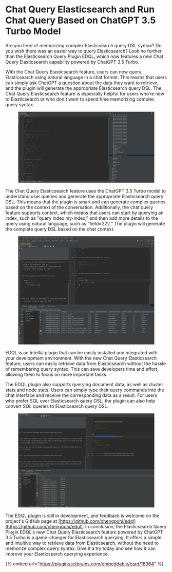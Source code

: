 # Chat Query Elasticsearch and Run Chat Query Based on ChatGPT 3.5 Turbo Model

Are you tired of memorizing complex Elasticsearch query DSL syntax? Do you wish there was an easier way to query
Elasticsearch? Look no further than the Elasticsearch Query Plugin EDQL, which now features a new Chat Query
Elasticsearch capability powered by ChatGPT 3.5 Turbo.

With the Chat Query Elasticsearch feature, users can now query Elasticsearch using natural language in a chat format.
This means that users can simply ask ChatGPT a question about the data they want to retrieve, and the plugin will
generate the appropriate Elasticsearch query DSL. The Chat Query Elasticsearch feature is especially helpful for users
who’re new to Elasticsearch or who don't want to spend time memorizing complex query syntax.

<figure><img src="../.gitbook/assets/chatquery.gif" alt=""><figcaption></figcaption></figure>

The Chat Query Elasticsearch feature uses the ChatGPT 3.5 Turbo model to understand user queries and generate the
appropriate Elasticsearch query DSL. This means that the plugin is smart and can generate complex queries based on the
context of the conversation. Additionally, the chat query feature supports context, which means that users can start by
querying an index, such as "query index my-index," and then add more details to the query using natural language, such
as "field=222." The plugin will generate the complete query DSL based on the chat context.

<figure><img src="../.gitbook/assets/chatquery2.gif" alt=""><figcaption></figcaption></figure>

EDQL is an IntelliJ plugin that can be easily installed and integrated with your development environment. With the new
Chat Query Elasticsearch feature, users can easily retrieve data from Elasticsearch without the hassle of remembering
query syntax. This can save developers time and effort, allowing them to focus on more important tasks.

The EDQL plugin also supports querying document data, as well as cluster stats and node stats. Users can simply type
their query commands into the chat interface and receive the corresponding data as a result. For users who prefer SQL
over Elasticsearch query DSL, the plugin can also help convert SQL queries to Elasticsearch query DSL.

<figure><img src="../.gitbook/assets/chatquery3.gif" alt=""><figcaption></figcaption></figure>

The EDQL plugin is still in development, and feedback is welcome on the project's GitHub page
at [https://github.com/chengpohi/edql](https://github.com/chengpohi/edql). In conclusion, the Elasticsearch Query Plugin
EDQL's new Chat Query Elasticsearch feature powered by ChatGPT 3.5 Turbo is a game-changer for Elasticsearch querying.
It offers a simple and intuitive way to retrieve data from Elasticsearch, without the need to memorize complex query
syntax. Give it a try today and see how it can improve your Elasticsearch querying experience.

{% embed url="https://plugins.jetbrains.com/embeddable/card/16364" %}
